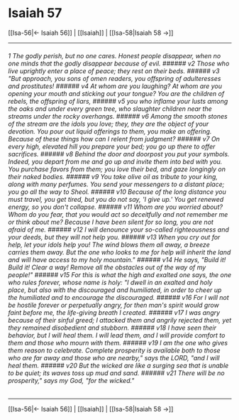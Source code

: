 # Isaiah 57

[[Isa-56|← Isaiah 56]] | [[Isaiah]] | [[Isa-58|Isaiah 58 →]]
***

###### 1 The godly perish, but no one cares. Honest people disappear, when no one minds that the godly disappear because of evil. ###### v2 Those who live uprightly enter a place of peace; they rest on their beds. ###### v3 "But approach, you sons of omen readers, you offspring of adulteresses and prostitutes! ###### v4 At whom are you laughing? At whom are you opening your mouth and sticking out your tongue? You are the children of rebels, the offspring of liars, ###### v5 you who inflame your lusts among the oaks and under every green tree, who slaughter children near the streams under the rocky overhangs. ###### v6 Among the smooth stones of the stream are the idols you love; they, they are the object of your devotion. You pour out liquid offerings to them, you make an offering. Because of these things how can I relent from judgment? ###### v7 On every high, elevated hill you prepare your bed; you go up there to offer sacrifices. ###### v8 Behind the door and doorpost you put your symbols. Indeed, you depart from me and go up and invite them into bed with you. You purchase favors from them; you love their bed, and gaze longingly on their naked bodies. ###### v9 You take olive oil as tribute to your king, along with many perfumes. You send your messengers to a distant place; you go all the way to Sheol. ###### v10 Because of the long distance you must travel, you get tired, but you do not say, 'I give up.' You get renewed energy, so you don't collapse. ###### v11 Whom are you worried about? Whom do you fear, that you would act so deceitfully and not remember me or think about me? Because I have been silent for so long, you are not afraid of me. ###### v12 I will denounce your so-called righteousness and your deeds, but they will not help you. ###### v13 When you cry out for help, let your idols help you! The wind blows them all away, a breeze carries them away. But the one who looks to me for help will inherit the land and will have access to my holy mountain." ###### v14 He says, "Build it! Build it! Clear a way! Remove all the obstacles out of the way of my people!" ###### v15 For this is what the high and exalted one says, the one who rules forever, whose name is holy: "I dwell in an exalted and holy place, but also with the discouraged and humiliated, in order to cheer up the humiliated and to encourage the discouraged. ###### v16 For I will not be hostile forever or perpetually angry, for then man's spirit would grow faint before me, the life-giving breath I created. ###### v17 I was angry because of their sinful greed; I attacked them and angrily rejected them, yet they remained disobedient and stubborn. ###### v18 I have seen their behavior, but I will heal them. I will lead them, and I will provide comfort to them and those who mourn with them. ###### v19 I am the one who gives them reason to celebrate. Complete prosperity is available both to those who are far away and those who are nearby," says the LORD, "and I will heal them. ###### v20 But the wicked are like a surging sea that is unable to be quiet; its waves toss up mud and sand. ###### v21 There will be no prosperity," says my God, "for the wicked."

***
[[Isa-56|← Isaiah 56]] | [[Isaiah]] | [[Isa-58|Isaiah 58 →]]
